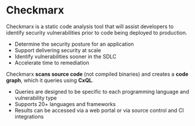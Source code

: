 # Checkmarx

Checkmarx is a static code analysis tool that will assist developers to identify security vulnerabilities prior to code being deployed to production.

- Determine the security posture for an application
- Support delivering security at scale
- Identify vulnerabilities sooner in the SDLC
- Accelerate time to remediation

Checkmarx **scans source code** (not compiled binaries) and creates a **code graph**, which it queries using **CxQL**.

- Queries are designed to be specific to each programming language and vulnerability type
- Supports 20+ languages and frameworks
- Results can be accessed via a web portal or via source control and CI integrations
